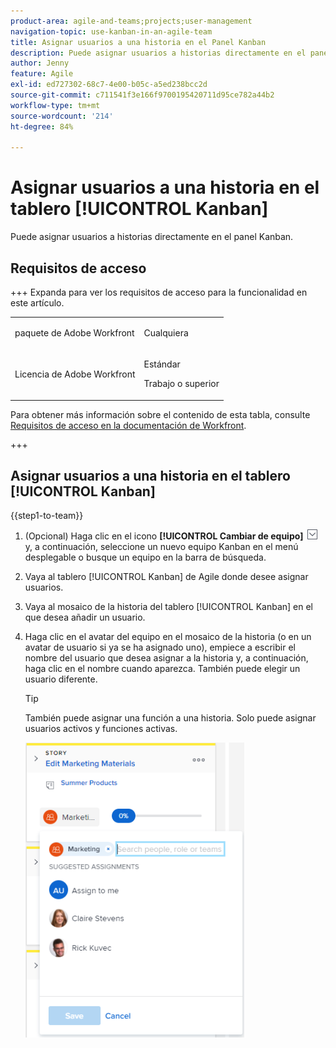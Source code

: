 ```yaml
---
product-area: agile-and-teams;projects;user-management
navigation-topic: use-kanban-in-an-agile-team
title: Asignar usuarios a una historia en el Panel Kanban
description: Puede asignar usuarios a historias directamente en el panel Kanban.
author: Jenny
feature: Agile
exl-id: ed727302-68c7-4e00-b05c-a5ed238bcc2d
source-git-commit: c711541f3e166f9700195420711d95ce782a44b2
workflow-type: tm+mt
source-wordcount: '214'
ht-degree: 84%

---
```


# Asignar usuarios a una historia en el tablero [!UICONTROL Kanban]

Puede asignar usuarios a historias directamente en el panel Kanban.

## Requisitos de acceso

+++ Expanda para ver los requisitos de acceso para la funcionalidad en este artículo.

<table style="table-layout:auto"> 
 <col> 
 </col> 
 <col> 
 </col> 
 <tbody> 
  <tr> 
   <td role="rowheader">paquete de Adobe Workfront</td> 
   <td> <p>Cualquiera</p> </td> 
  </tr> 
  <tr> 
   <td role="rowheader">Licencia de Adobe Workfront</td> 
   <td> <p>Estándar</p> 
   <p>Trabajo o superior</p> </td> 
  </tr>
 </tbody> 
</table>

Para obtener más información sobre el contenido de esta tabla, consulte [Requisitos de acceso en la documentación de Workfront](/help/quicksilver/administration-and-setup/add-users/access-levels-and-object-permissions/access-level-requirements-in-documentation.md).

+++

## Asignar usuarios a una historia en el tablero [!UICONTROL Kanban]

{{step1-to-team}}

1. (Opcional) Haga clic en el icono **[!UICONTROL Cambiar de equipo]** ![icono Cambiar de equipo](assets/switch-team-icon.png) y, a continuación, seleccione un nuevo equipo Kanban en el menú desplegable o busque un equipo en la barra de búsqueda.

1. Vaya al tablero [!UICONTROL Kanban] de Agile donde desee asignar usuarios.
1. Vaya al mosaico de la historia del tablero [!UICONTROL Kanban] en el que desea añadir un usuario.
1. Haga clic en el avatar del equipo en el mosaico de la historia (o en un avatar de usuario si ya se ha asignado uno), empiece a escribir el nombre del usuario que desea asignar a la historia y, a continuación, haga clic en el nombre cuando aparezca. También puede elegir un usuario diferente.

   >[!TIP]
   >
   >También puede asignar una función a una historia. Solo puede asignar usuarios activos y funciones activas.

   ![Añadir asignación a la tarjeta de historia](assets/addassignmenttostorycard-350x472.png)
